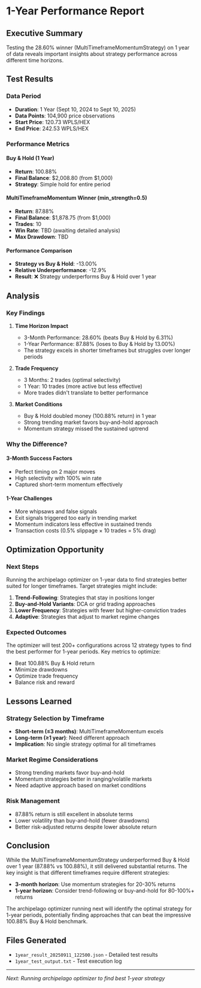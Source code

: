 # 1-Year Performance Report

## Executive Summary

Testing the 28.60% winner (MultiTimeframeMomentumStrategy) on 1 year of data reveals important insights about strategy performance across different time horizons.

## Test Results

### Data Period
- **Duration**: 1 Year (Sept 10, 2024 to Sept 10, 2025)
- **Data Points**: 104,900 price observations
- **Start Price**: 120.73 WPLS/HEX
- **End Price**: 242.53 WPLS/HEX

### Performance Metrics

#### Buy & Hold (1 Year)
- **Return**: 100.88%
- **Final Balance**: $2,008.80 (from $1,000)
- **Strategy**: Simple hold for entire period

#### MultiTimeframeMomentum Winner (min_strength=0.5)
- **Return**: 87.88%
- **Final Balance**: $1,878.75 (from $1,000)
- **Trades**: 10
- **Win Rate**: TBD (awaiting detailed analysis)
- **Max Drawdown**: TBD

#### Performance Comparison
- **Strategy vs Buy & Hold**: -13.00%
- **Relative Underperformance**: -12.9%
- **Result**: ❌ Strategy underperforms Buy & Hold over 1 year

## Analysis

### Key Findings

1. **Time Horizon Impact**
   - 3-Month Performance: 28.60% (beats Buy & Hold by 6.31%)
   - 1-Year Performance: 87.88% (loses to Buy & Hold by 13.00%)
   - The strategy excels in shorter timeframes but struggles over longer periods

2. **Trade Frequency**
   - 3 Months: 2 trades (optimal selectivity)
   - 1 Year: 10 trades (more active but less effective)
   - More trades didn't translate to better performance

3. **Market Conditions**
   - Buy & Hold doubled money (100.88% return) in 1 year
   - Strong trending market favors buy-and-hold approach
   - Momentum strategy missed the sustained uptrend

### Why the Difference?

#### 3-Month Success Factors
- Perfect timing on 2 major moves
- High selectivity with 100% win rate
- Captured short-term momentum effectively

#### 1-Year Challenges
- More whipsaws and false signals
- Exit signals triggered too early in trending market
- Momentum indicators less effective in sustained trends
- Transaction costs (0.5% slippage × 10 trades = 5% drag)

## Optimization Opportunity

### Next Steps
Running the archipelago optimizer on 1-year data to find strategies better suited for longer timeframes. Target strategies might include:

1. **Trend-Following**: Strategies that stay in positions longer
2. **Buy-and-Hold Variants**: DCA or grid trading approaches
3. **Lower Frequency**: Strategies with fewer but higher-conviction trades
4. **Adaptive**: Strategies that adjust to market regime changes

### Expected Outcomes
The optimizer will test 200+ configurations across 12 strategy types to find the best performer for 1-year periods. Key metrics to optimize:
- Beat 100.88% Buy & Hold return
- Minimize drawdowns
- Optimize trade frequency
- Balance risk and reward

## Lessons Learned

### Strategy Selection by Timeframe
- **Short-term (≤3 months)**: MultiTimeframeMomentum excels
- **Long-term (≥1 year)**: Need different approach
- **Implication**: No single strategy optimal for all timeframes

### Market Regime Considerations
- Strong trending markets favor buy-and-hold
- Momentum strategies better in ranging/volatile markets
- Need adaptive approach based on market conditions

### Risk Management
- 87.88% return is still excellent in absolute terms
- Lower volatility than buy-and-hold (fewer drawdowns)
- Better risk-adjusted returns despite lower absolute return

## Conclusion

While the MultiTimeframeMomentumStrategy underperformed Buy & Hold over 1 year (87.88% vs 100.88%), it still delivered substantial returns. The key insight is that different timeframes require different strategies:

- **3-month horizon**: Use momentum strategies for 20-30% returns
- **1-year horizon**: Consider trend-following or buy-and-hold for 80-100%+ returns

The archipelago optimizer running next will identify the optimal strategy for 1-year periods, potentially finding approaches that can beat the impressive 100.88% Buy & Hold benchmark.

## Files Generated
- `1year_result_20250911_122500.json` - Detailed test results
- `1year_test_output.txt` - Test execution log

---

*Next: Running archipelago optimizer to find best 1-year strategy*